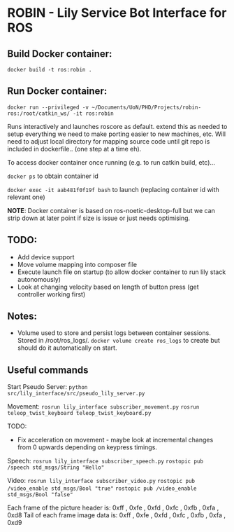 # ROBIN - Lily Service Bot Interface for ROS

## Build Docker container:

`docker build -t ros:robin .`

## Run Docker container: 

`docker run --privileged -v ~/Documents/UoN/PHD/Projects/robin-ros:/root/catkin_ws/ -it ros:robin`

Runs interactively and launches roscore as default. extend this as needed to setup everything we need to make porting easier to new machines, etc. Will need to adjust local directory for mapping source code until git repo is included in dockerfile.. (one step at a time eh).

To access docker container once running (e.g. to run catkin build, etc)... 

`docker ps` to obtain container id

`docker exec -it aab481f0f19f bash` to launch (replacing container id with relevant one)

**NOTE**: Docker container is based on ros-noetic-desktop-full but we can strip down at later point if size is issue or just needs optimising.

## TODO: 
- Add device support
- Move volume mapping into composer file
- Execute launch file on startup (to allow docker container to run lily stack autonomously)
- Look at changing velocity based on length of button press (get controller working first)

## Notes:
- Volume used to store and persist logs between container sessions. Stored in /root/ros_logs/. `docker volume create ros_logs` to create but should do it automatically on start.

## Useful commands

Start Pseudo Server:
`python src/lily_interface/src/pseudo_lily_server.py`

Movement:
`rosrun lily_interface subscriber_movement.py`
`rosrun teleop_twist_keyboard teleop_twist_keyboard.py`

TODO: 
- Fix acceleration on movement - maybe look at incremental changes from 0 upwards depending on keypress timings.

Speech:
`rosrun lily_interface subscriber_speech.py`
`rostopic pub /speech std_msgs/String "Hello"`

Video:
`rosrun lily_interface subscriber_video.py`
`rostopic pub /video_enable std_msgs/Bool "true"` 
`rostopic pub /video_enable std_msgs/Bool "false"`
<!-- https://stackoverflow.com/questions/59587166/send-webcam-stream-from-server-in-python-using-sockets -->
<!-- https://www.youtube.com/watch?v=7-O7yeO3hNQ -->

Each frame of the picture header is: 0xff , 0xfe , 0xfd , 0xfc , 0xfb , 0xfa , 0xd8 
Tail of each frame image data is: 0xff , 0xfe , 0xfd , 0xfc , 0xfb , 0xfa , 0xd9








